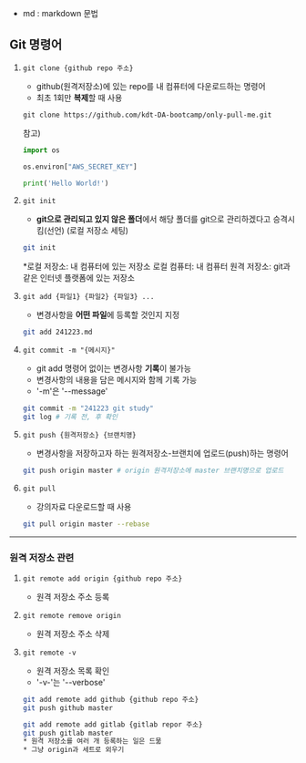 * md : markdown 문법
## Git 명령어

1. `git clone {github repo 주소}`
    - github(원격저장소)에 있는 repo를 내 컴퓨터에 다운로드하는 명령어
    - 최초 1회만 **복제**할 때 사용
    ```bash(terminal 환경에서 쓰는 언어로 보여줌)
    git clone https://github.com/kdt-DA-bootcamp/only-pull-me.git
    ```
    참고)
    ```python
    import os

    os.environ["AWS_SECRET_KEY"]

    print('Hello World!')
    ```

2. `git init`
    - **git으로 관리되고 있지 않은 폴더**에서 해당 폴더를 git으로 관리하겠다고 승격시킴(선언) (로컬 저장소 세팅)
    ```bash
    git init
    ```
    *로컬 저장소: 내 컴퓨터에 있는 저장소
    로컬 컴퓨터: 내 컴퓨터
    원격 저장소: git과 같은 인터넷 플랫폼에 있는 저장소

3. `git add {파일1} {파일2} {파일3} ...`
    - 변경사항을 **어떤 파일**에 등록할 것인지 지정
    
    ```bash
    git add 241223.md
    ```

4. `git commit -m "{메시지}"`
    - git add 명령어 없이는 변경사항 **기록**이 불가능
    - 변경사항의 내용을 담은 메시지와 함께 기록 가능
    - '-m'은 '--message'

    ```bash
    git commit -m "241223 git study"
    git log # 기록 전, 후 확인
    ```

5. `git push {원격저장소} {브랜치명}`
    - 변경사항을 저장하고자 하는 원격저장소-브랜치에 업로드(push)하는 명령어

    ```bash
    git push origin master # origin 원격저장소에 master 브랜치명으로 업로드
    ```

6. `git pull`
    - 강의자료 다운로드할 때 사용

    ```bash
    git pull origin master --rebase
    ```

---

### 원격 저장소 관련
1. `git remote add origin {github repo 주소}`
    - 원격 저장소 주소 등록

2. `git remote remove origin`
    - 원격 저장소 주소 삭제

3. `git remote -v`
    - 원격 저장소 목록 확인
    - '-v-'는 '--verbose'

    ```bash
    git add remote add github {github repo 주소}
    git push github master

    git add remote add gitlab {gitlab repor 주소}
    git push gitlab master
    * 원격 저장소를 여러 개 등록하는 일은 드묾
    * 그냥 origin과 세트로 외우기
    ```